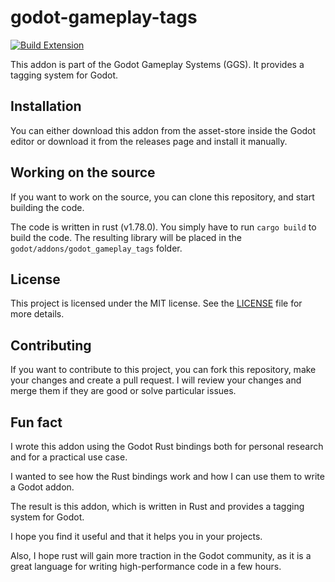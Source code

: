 godot-gameplay-tags
===================
[![Build Extension](https://github.com/OctoD/godot-gameplay-tags/actions/workflows/build-extension.yml/badge.svg)](https://github.com/OctoD/godot-gameplay-tags/actions/workflows/build-extension.yml)

This addon is part of the Godot Gameplay Systems (GGS). It provides a tagging system for Godot.

## Installation

You can either download this addon from the asset-store inside the Godot editor or download it from the releases page and install it manually.

## Working on the source

If you want to work on the source, you can clone this repository, and start building the code.

The code is written in rust (v1.78.0). You simply have to run `cargo build` to build the code. The resulting library will be placed in the `godot/addons/godot_gameplay_tags` folder.

## License

This project is licensed under the MIT license. See the [LICENSE](LICENSE) file for more details.

## Contributing

If you want to contribute to this project, you can fork this repository, make your changes and create a pull request. I will review your changes and merge them if they are good or solve particular issues.

## Fun fact

I wrote this addon using the Godot Rust bindings both for personal research and for a practical use case. 

I wanted to see how the Rust bindings work and how I can use them to write a Godot addon. 

The result is this addon, which is written in Rust and provides a tagging system for Godot. 

I hope you find it useful and that it helps you in your projects.

Also, I hope rust will gain more traction in the Godot community, as it is a great language for writing high-performance code in a few hours.

